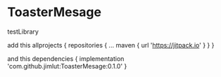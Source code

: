# ToasterMesage
testLibrary

add this
	allprojects {
		repositories {
			...
			maven { url 'https://jitpack.io' }
		}
	}
  
and this
dependencies {
	        implementation 'com.github.jimlut:ToasterMesage:0.1.0'
	}
